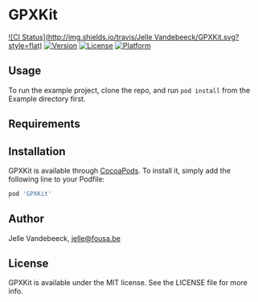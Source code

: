 # GPXKit

[![CI Status](http://img.shields.io/travis/Jelle Vandebeeck/GPXKit.svg?style=flat)](https://travis-ci.org/fousa/gpxkit)
[![Version](https://img.shields.io/cocoapods/v/GPXKit.svg?style=flat)](http://cocoapods.org/pods/GPXKit)
[![License](https://img.shields.io/cocoapods/l/GPXKit.svg?style=flat)](http://cocoapods.org/pods/GPXKit)
[![Platform](https://img.shields.io/cocoapods/p/GPXKit.svg?style=flat)](http://cocoapods.org/pods/GPXKit)

## Usage

To run the example project, clone the repo, and run `pod install` from the Example directory first.

## Requirements

## Installation

GPXKit is available through [CocoaPods](http://cocoapods.org). To install
it, simply add the following line to your Podfile:

```ruby
pod 'GPXKit'
```

## Author

Jelle Vandebeeck, jelle@fousa.be

## License

GPXKit is available under the MIT license. See the LICENSE file for more info.
